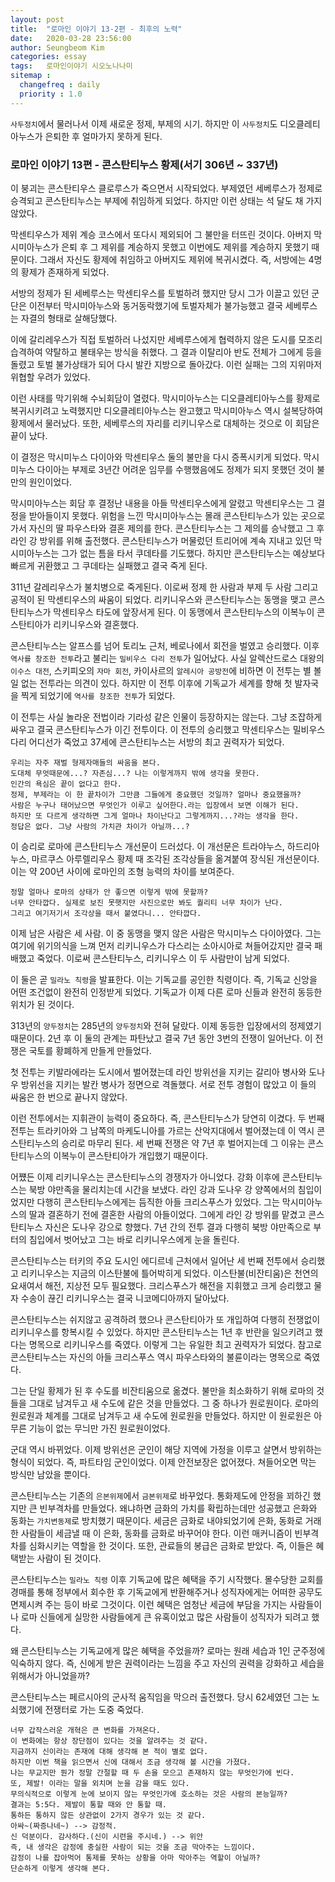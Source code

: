 ```yaml
---
layout: post
title:  "로마인 이야기 13-2편 - 최후의 노력"
date:   2020-03-28 23:56:00
author: Seungbeom Kim
categories: essay
tags:	로마인이야기 시오노나나미
sitemap :
  changefreq : daily
  priority : 1.0
---
```


`사두정치`에서 물러나서 이제 새로운 정제, 부제의 시기. 하지만 이 `사두정치`도 디오클레티아누스가 은퇴한 후 얼마가지 못하게 된다.

### 로마인 이야기 13편 - 콘스탄티누스 황제(서기 306년 ~ 337년)

이 붕괴는 콘스탄티우스 클로루스가 죽으면서 시작되었다. 부제였던 세베루스가 정제로 승격되고 콘스탄티누스는 부제에 취임하게 되었다. 하지만 이런 상태는 석 달도 채 가지 않았다.

막센티우스가 제위 계승 코스에서 또다시 제외되어 그 불만을 터뜨린 것이다. 아버지 막시미아누스가 은퇴 후 그 제위를 계승하지 못했고 이번에도 제위를 계승하지 못했기 때문이다. 그래서 자신도 황제에 취임하고 아버지도 제위에 복귀시켰다. 즉, 서방에는 4명의 황제가 존재하게 되었다.

서방의 정제가 된 세베루스는 막센티우스를 토벌하려 했지만 당시 그가 이끌고 있던 군단은 이전부터 막시미아누스와 동거동락했기에 토벌자체가 불가능했고 결국 세베루스는 자결의 형태로 살해당했다.

이에 갈리레우스가 직접 토벌하러 나섰지만 세베루스에게 협력하지 않은 도시를 모조리 습격하여 약탈하고 불태우는 방식을 취했다. 그 결과 이탈리아 반도 전체가 그에게 등을 돌렸고 토벌 불가상태가 되어 다시 발칸 지방으로 돌아갔다. 이런 실패는 그의 지위마저 위협할 우려가 있었다.

이런 사태를 막기위해 수뇌회담이 열렸다. 막시미아누스는 디오클레티아누스를 황제로 복귀시키려고 노력했지만 디오클레티아누스는 완고했고 막시미아누스 역시 설복당하여 황제에서 물러났다. 또한, 세베루스의 자리를 리키니우스로 대체하는 것으로 이 회담은 끝이 났다.

이 결정은 막시미누스 다이아와 막센티우스 둘의 불만을 다시 증폭시키게 되었다. 막시미누스 다이아는 부제로 3년간 어려운 임무를 수행했음에도 정제가 되지 못했던 것이 불만의 원인이었다.

막시미아누스는 회담 후 결정난 내용을 아들 막센티우스에게 알렸고 막센티우스는 그 결정을 받아들이지 못했다. 위험을 느낀 막시미아누스는 몰래 콘스탄티누스가 있는 곳으로 가서 자신의 딸 파우스타와 결혼 제의를 한다. 콘스탄티누스는 그 제의를 승낙했고 그 후 라인 강 방위를 위해 출전했다. 콘스탄티누스가 머물렀던 트리어에 계속 지내고 있던 막시미아누스는 그가 없는 틈을 타서 쿠데타를 기도했다. 하지만 콘스탄티누스는 예상보다 빠르게 귀환했고 그 쿠데타는 실패했고 결국 죽게 된다.

311년 갈레리우스가 불치병으로 죽게된다. 이로써 정제 한 사람과 부제 두 사람 그리고 공적이 된 막센티우스의 싸움이 되었다. 리키니우스와 콘스탄티누스는 동맹을 맺고 콘스탄티누스가 막센티우스 타도에 앞장서게 된다. 이 동맹에서 콘스탄티누스의 이복누이 콘스탄티아가 리키니우스와 결혼했다.

콘스탄티누스는 알프스를 넘어 토리노 근처, 베로나에서 회전을 벌였고 승리했다. 이후 `역사를 창조한 전투`라고 불리는 `밀비우스 다리 전투`가 일어났다. 사실 알렉산드로스 대왕의 `이수스 대전`, 스키피오의 `자마 회전`, 카이사르의 `알레시아 공방전`에 비하면 이 전투는 별 볼일 없는 전투라는 의견이 있다. 하지만 이 전투 이후에 기독교가 세계를 향해 첫 발자국을 찍게 되었기에 `역사를 창조한 전투`가 되었다.

이 전투는 사실 놀라운 전법이라 기라성 같은 인물이 등장하지는 않는다. 그냥 조잡하게 싸우고 결국 콘스탄티누스가 이긴 전투이다. 이 전투의 승리했고 막센티우스는 밀비우스 다리 어디선가 죽었고 37세에 콘스탄티누스는 서방의 최고 권력자가 되었다.

```
우리는 자주 재벌 형제자매들의 싸움을 본다.
도대체 무엇때문에...? 자존심...? 나는 이렇게까지 밖에 생각을 못한다.
인간의 욕심은 끝이 없다고 한다.
정제, 부제라는 이 한 끝차이가 그만큼 그들에게 중요했던 것일까? 얼마나 중요했을까?
사람은 누구나 태어났으면 무엇인가 이루고 싶어한다.라는 입장에서 보면 이해가 된다.
하지만 또 다르게 생각하면 그게 얼마나 차이난다고 그렇게까지...?라는 생각을 한다.
정답은 없다. 그냥 사람의 가치관 차이가 아닐까...?
```

이 승리로 로마에 콘스탄티누스 개선문이 드러섰다. 이 개선문은 트라야누스, 하드리아누스, 마르쿠스 아루렐리우스 황제 때 조각된 조각상들을 옮겨붙여 장식된 개선문이다. 이는 약 200년 사이에 로마인의 조형 능력의 차이를 보여준다.

```
정말 얼마나 로마의 상태가 안 좋으면 이렇게 밖에 못할까?
너무 안타깝다. 실제로 보진 못햇지만 사진으로만 봐도 퀄리티 너무 차이가 난다.
그리고 여기저기서 조각상을 때서 붙였다니... 안타깝다.
```

이제 남은 사람은 세 사람. 이 중 동맹을 맺지 않은 사람은 막시미누스 다이아였다. 그는 여기에 위기의식을 느껴 먼저 리키니우스가 다스리는 소아시아로 쳐들어갔지만 결국 패배했고 죽었다. 이로써 콘스탄티누스, 리키니우스 이 두 사람만이 남게 되었다.

이 둘은 곧 `밀라노 칙령`을 발표한다. 이는 기독교를 공인한 칙령이다. 즉, 기독교 신앙을 어떤 조건없이 완전히 인정받게 되었다. 기독교가 이제 다른 로마 신들과 완전히 동등한 위치가 된 것이다.

313년의 `양두정치`는 285년의 `양두정치`와 전혀 달랐다. 이제 동등한 입장에서의 정제였기 때문이다. 2년 후 이 둘의 관계는 파탄났고 결국 7년 동안 3번의 전쟁이 일어난다. 이 전쟁은 국토를 황폐하게 만들게 만들었다.

첫 전투는 키발라에라는 도시에서 벌어졌는데 라인 방위선을 지키는 갈리아 병사와 도나우 방위선을 지키는 발칸 병사가 정면으로 격돌했다. 서로 전투 경험이 많았고 이 들의 싸움은 한 번으로 끝나지 않았다.

이런 전투에서는 지휘관이 능력이 중요하다. 즉, 콘스탄티누스가 당연히 이겼다. 두 번째 전투는 트라키아와 그 남쪽의 마케도니아를 가르는 산악지대에서 벌어졌는데 이 역시 콘스탄티누스의 승리로 마무리 된다. 세 번째 전쟁은 약 7년 후 벌어지는데 그 이유는 콘스탄티누스의 이복누이 콘스탄티아가 개입했기 때문이다.

어쩄든 이제 리키니우스는 콘스탄티누스의 경쟁자가 아니었다. 강화 이후에 콘스탄티누스는 북방 야만족을 물리치는데 시간을 보냈다. 라인 강과 도나우 강 양쪽에서의 침입이었지만 다행히 콘스탄티누스에게는 듬직한 아들 크리스푸스가 있었다. 그는 막시미아누스의 딸과 결혼하기 전에 결혼한 사람의 아들이었다. 그에게 라인 강 방위를 맡겼고 콘스탄티누스 자신은 도나우 강으로 향했다. 7년 간의 전투 결과 다행히 북방 야만족으로 부터의 침입에서 벗어났고 그는 바로 리키니우스에게 눈을 돌린다.

콘스탄티누스는 터키의 주요 도시인 에디르네 근처에서 일어난 세 번째 전투에서 승리했고 리키니우스는 지금의 이스탄불에 틀어박히게 되었다. 이스탄불(비잔티움)은 천연의 요새여서 해전, 지상전 모두 필요했다. 크리스푸스가 해전을 지휘했고 크게 승리했고 물자 수송이 끊긴 리키니우스는 결국 니코메디아까지 달아났다.

콘스탄티누스는 쉬지않고 공격하려 했으나 콘스탄티아가 또 개입하여 다행히 전쟁없이 리키니우스를 항복시킬 수 있었다. 하지만 콘스탄티누스는 1년 후 반란을 일으키려고 했다는 명목으로 리키니우스를 죽였다. 이렇게 그는 유일한 최고 권력자가 되었다. 참고로 콘스탄티누스는 자신의 아들 크리스푸스 역시 파우스타와의 불륜이라는 명목으로 죽였다.

그는 단일 황제가 된 후 수도를 비잔티움으로 옮겼다. 불만을 최소화하기 위해 로마의 것들을 그대로 남겨두고 새 수도에 같은 것을 만들었다. 그 중 하나가 원로원이다. 로마의 원로원과 체계를 그대로 남겨두고 새 수도에 원로원을 만들었다. 하지만 이 원로원은 아무른 기능이 없는 무늬만 가진 원로원이었다.

군대 역시 바뀌었다. 이제 방위선은 군인이 해당 지역에 가정을 이루고 살면서 방위하는 형식이 되었다. 즉, 파트타임 군인이었다. 이제 안전보장은 없어졌다. 쳐들어오면 막는 방식만 남았을 뿐이다.

콘스탄티누스는 기존의 `은본위제`에서 `금본위제`로 바꾸었다. 통화제도에 안정을 꾀하긴 했지만 큰 빈부격차를 만들었다. 왜냐하면 금화의 가치를 확립하는데만 성공했고 은화와 동화는 `가치변동제`로 방치했기 때문이다. 세금은 금화로 내야되었기에 은화, 동화로 거래한 사람들이 세금낼 때 이 은화, 동화를 금화로 바꾸어야 한다. 이런 매커니즘이 빈부격차를 심화시키는 역할을 한 것이다. 또한, 관료들의 봉급은 금화로 받았다. 즉, 이들은 혜택받는 사람이 된 것이다.

콘스탄티누스는 `밀라노 칙령` 이후 기독교에 많은 혜택을 주기 시작했다. 몰수당한 교회를 경매를 통해 정부에서 회수한 후 기독교에게 반환해주거나 성직자에게는 어떠한 공무도 면제시켜 주는 등이 바로 그것이다. 이런 혜택은 엄청난 세금에 부담을 가지는 사람들이나 로마 신들에게 실망한 사람들에게 큰 유혹이었고 많은 사람들이 성직자가 되려고 했다.

왜 콘스탄티누스는 기독교에게 많은 혜택을 주었을까? 로마는 원래 세습과 1인 군주정에 익숙하지 않다. 즉, 신에게 받은 권력이라는 느낌을 주고 자신의 권력을 강화하고 세습을 위해서가 아니었을까?

콘스탄티누스는 페르시아의 군사적 움직임을 막으러 출전했다. 당시 62세였던 그는 노쇠했기에 전쟁터로 가는 도중 죽었다.

```
너무 갑작스러운 개혁은 큰 변화를 가져온다.
이 변화에는 항상 장단점이 있다는 것을 알려주는 것 같다.
지금까지 신이라는 존재에 대해 생각해 본 적이 별로 없다.
하지만 이번 책을 읽으면서 신에 대해서 조금 생각해 볼 시간을 가졌다.
나는 무교지만 뭔가 정말 간절할 때 두 손을 모으고 존재하지 않는 무엇인가에 빈다.
또, 제발! 이라는 말을 외치며 눈을 감을 때도 있다.
무의식적으로 이렇게 눈에 보이지 않는 무엇인가에 호소하는 것은 사람의 본능일까?
결과는 5:5다. 제발이 통할 때와 안 통할 때.
통하든 통하지 않든 상관없이 2가지 경우가 있는 것 같다.
아싸~(짜증나네~) --> 감정적.
신 덕분이다. 감사하다.(신이 시련을 주시네.) --> 위안
즉, 내 생각은 감정에 충실한 사람이 되는 것을 조금 막아주는 느낌이다.
감정이 나를 잡아먹어 통제를 못하는 상황을 아마 막아주는 역할이 아닐까?
단순하게 이렇게 생각해 본다.
```
